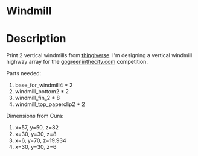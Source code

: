 Windmill
=========

Description
===========

Print 2 vertical windmills from [thingiverse](https://www.thingiverse.com/thing:27045). I'm designing a vertical windmill highway array for the [gogreeninthecity.com](www.gogreeninthecity.com) competition.

Parts needed:

1. base_for_windmill4 * 2
2. windmill_bottom2 * 2
3. windmill_fin_2 * 8
4. windmill_top_paperclip2 * 2

Dimensions from Cura:

1. x=57,	y=50,	z=82
2. x=30,	y=30,	z=8
3. x=6,		y=70,	z=19.934
4. x=30,	y=30,	z=6
